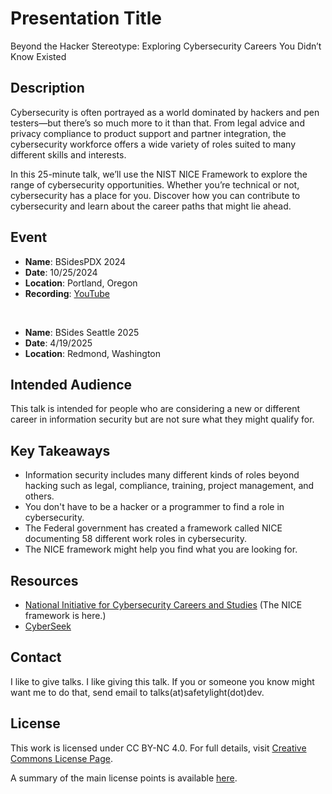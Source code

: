 # Presentation Title
Beyond the Hacker Stereotype: Exploring Cybersecurity Careers You Didn’t Know Existed

## Description
Cybersecurity is often portrayed as a world dominated by hackers and pen testers—but there’s so much more to it than that. From legal advice and privacy compliance to product support and partner integration, the cybersecurity workforce offers a wide variety of roles suited to many different skills and interests.

In this 25-minute talk, we’ll use the NIST NICE Framework to explore the range of cybersecurity opportunities. Whether you’re technical or not, cybersecurity has a place for you. Discover how you can contribute to cybersecurity and learn about the career paths that might lie ahead.

## Event
- **Name**: BSidesPDX 2024
- **Date**: 10/25/2024
- **Location**: Portland, Oregon
- **Recording**: [YouTube](https://www.youtube.com/watch?v=Mpk3zyB6qao)

<br/>

- **Name**: BSides Seattle 2025
- **Date**: 4/19/2025
- **Location**: Redmond, Washington

## Intended Audience
This talk is intended for people who are considering a new or different career in information security but are not sure what they might qualify for. 

## Key Takeaways
- Information security includes many different kinds of roles beyond hacking such as legal, compliance, training, project management, and others.
- You don't have to be a hacker or a programmer to find a role in cybersecurity.
- The Federal government has created a framework called NICE documenting 58 different work roles in cybersecurity.
- The NICE framework might help you find what you are looking for.

## Resources 
- [National Initiative for Cybersecurity Careers and Studies](niccs.cisa.gov) (The NICE framework is here.)
- [CyberSeek](cyberseek.org)

## Contact
I like to give talks. I like giving this talk. If you or someone you know might want me to do that, send email to talks(at)safetylight(dot)dev.

## License
This work is licensed under CC BY-NC 4.0. For full details, visit [Creative Commons License Page](https://creativecommons.org/licenses/by-nc/4.0/).

A summary of the main license points is available [here](https://creativecommons.org/licenses/by-nc/4.0/).